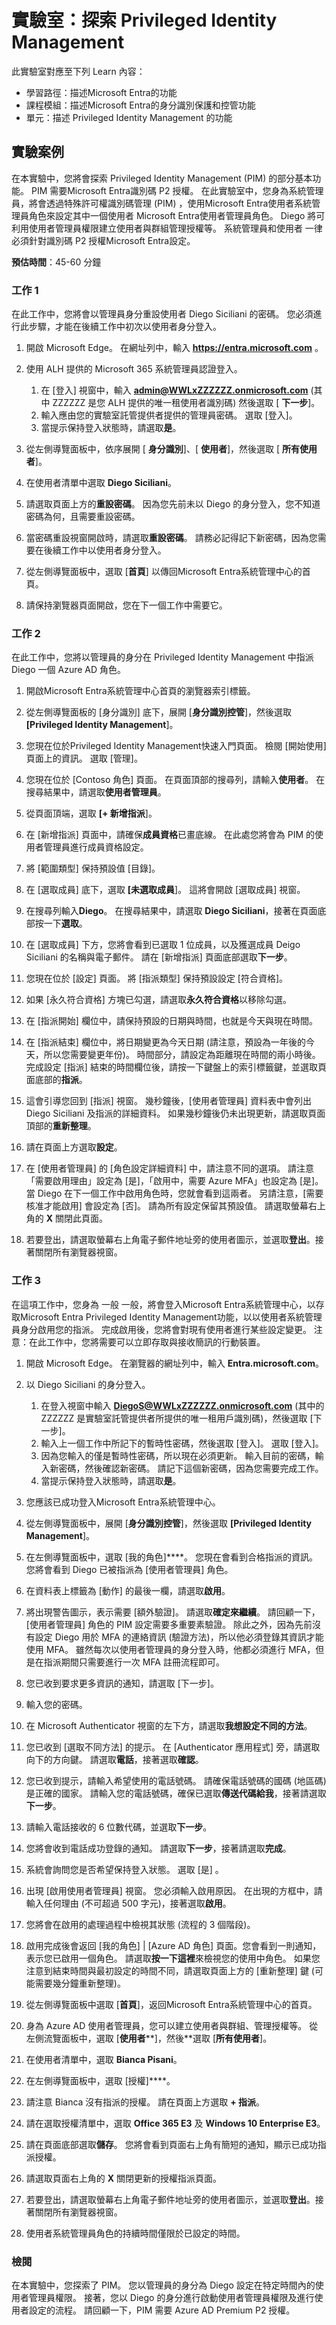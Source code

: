 <!---
---
實驗室：標題：「探索 Privileged Identity Management。 ' 學習路徑/模組/單元：'學習路徑：描述Microsoft Entra的功能;課程模組 4：模組：描述Microsoft Entra的身分識別保護和控管功能;單元 4：描述Privileged Identity Management的功能
---
--->

# 實驗室：探索 Privileged Identity Management

此實驗室對應至下列 Learn 內容：

- 學習路徑：描述Microsoft Entra的功能
- 課程模組：描述Microsoft Entra的身分識別保護和控管功能
- 單元：描述 Privileged Identity Management 的功能

## 實驗案例

在本實驗中，您將會探索 Privileged Identity Management (PIM) 的部分基本功能。 PIM 需要Microsoft Entra識別碼 P2 授權。  在此實驗室中，您身為系統管理員，將會透過特殊許可權識別碼管理 (PIM) ，使用Microsoft Entra使用者系統管理員角色來設定其中一個使用者 Microsoft Entra使用者管理員角色。   Diego 將可利用使用者管理員權限建立使用者與群組管理授權等。  系統管理員和使用者 一律必須針對識別碼 P2 授權Microsoft Entra設定。

**預估時間**：45-60 分鐘

### 工作 1

在此工作中，您將會以管理員身分重設使用者 Diego Siciliani 的密碼。 您必須進行此步驟，才能在後續工作中初次以使用者身分登入。

1. 開啟 Microsoft Edge。  在網址列中，輸入 **https://entra.microsoft.com** 。

1. 使用 ALH 提供的 Microsoft 365 系統管理員認證登入。
    1. 在 [登入] 視窗中，輸入 **admin@WWLxZZZZZZ.onmicrosoft.com** (其中 ZZZZZZ 是您 ALH 提供的唯一租使用者識別碼) 然後選取 [ **下一步**]。
    1. 輸入應由您的實驗室託管提供者提供的管理員密碼。 選取 [登入]。
    1. 當提示保持登入狀態時，請選取**是**。

1. 從左側導覽面板中，依序展開 [ **身分識別**]、[ **使用者**]，然後選取 [ **所有使用者**]。

1. 在使用者清單中選取 **Diego Siciliani**。

1. 請選取頁面上方的**重設密碼**。 因為您先前未以 Diego 的身分登入，您不知道密碼為何，且需要重設密碼。

1. 當密碼重設視窗開啟時，請選取**重設密碼**。  請務必記得記下新密碼，因為您需要在後續工作中以使用者身分登入。

1. 從左側導覽面板中，選取 [**首頁**] 以傳回Microsoft Entra系統管理中心的首頁。

1. 請保持瀏覽器頁面開啟，您在下一個工作中需要它。

### 工作 2

在此工作中，您將以管理員的身分在 Privileged Identity Management 中指派 Diego 一個 Azure AD 角色。

1. 開啟Microsoft Entra系統管理中心首頁的瀏覽器索引標籤。

1. 從左側導覽面板的 [身分識別] 底下，展開 [**身分識別控管**]，然後選取 **[Privileged Identity Management**]。

1. 您現在位於Privileged Identity Management快速入門頁面。 檢閱 [開始使用] 頁面上的資訊。 選取 [管理]。

1. 您現在位於 [Contoso 角色] 頁面。  在頁面頂部的搜尋列，請輸入**使用者**。  在搜尋結果中，請選取**使用者管理員**。

1. 從頁面頂端，選取 **[+ 新增指派**]。

1. 在 [新增指派] 頁面中，請確保**成員資格**已畫底線。  在此處您將會為 PIM 的使用者管理員進行成員資格設定。

1. 將 [範圍類型] 保持預設值 [目錄]。  

1. 在 [選取成員] 底下，選取 **[未選取成員**]。 這將會開啟 [選取成員] 視窗。

1. 在搜尋列輸入**Diego**。  在搜尋結果中，請選取 **Diego Siciliani**，接著在頁面底部按一下**選取**。  

1. 在 [選取成員] 下方，您將會看到已選取 1 位成員，以及獲選成員 Deigo Siciliani 的名稱與電子郵件。 請在 [新增指派] 頁面底部選取**下一步**。  

1. 您現在位於 [設定] 頁面。  將 [指派類型] 保持預設設定 [符合資格]。

1. 如果 [永久符合資格] 方塊已勾選，請選取**永久符合資格**以移除勾選。

1. 在 [指派開始] 欄位中，請保持預設的日期與時間，也就是今天與現在時間。

1. 在 [指派結束] 欄位中，將日期變更為今天日期 (請注意，預設為一年後的今天，所以您需要變更年份)。 時間部分，請設定為距離現在時間的兩小時後。 完成設定 [指派] 結束的時間欄位後，請按一下鍵盤上的索引標籤鍵，並選取頁面底部的**指派**。  

1. 這會引導您回到 [指派] 視窗。  幾秒鐘後，[使用者管理員] 資料表中會列出 Diego Siciliani 及指派的詳細資料。 如果幾秒鐘後仍未出現更新，請選取頁面頂部的**重新整理**。

1. 請在頁面上方選取**設定**。

1. 在 [使用者管理員] 的 [角色設定詳細資料] 中，請注意不同的選項。  請注意「需要啟用理由」設定為 [是]，「啟用中，需要 Azure MFA」也設定為 [是]。  當 Diego 在下一個工作中啟用角色時，您就會看到這兩者。  另請注意，[需要核准才能啟用] 會設定為 [否]。  請為所有設定保留其預設值。  請選取螢幕右上角的 **X** 關閉此頁面。

1. 若要登出，請選取螢幕右上角電子郵件地址旁的使用者圖示，並選取**登出**。接著關閉所有瀏覽器視窗。

### 工作 3

在這項工作中，您身為 一般 一般，將會登入Microsoft Entra系統管理中心，以存取Microsoft Entra Privileged Identity Management功能，以以使用者系統管理員身分啟用您的指派。  完成啟用後，您將會對現有使用者進行某些設定變更。 注意：在此工作中，您將需要可以立即存取與接收簡訊的行動裝置。

1. 開啟 Microsoft Edge。  在瀏覽器的網址列中，輸入 **Entra.microsoft.com**。

1. 以 Diego Siciliani 的身分登入。
    1. 在登入視窗中輸入 **DiegoS@WWLxZZZZZZ.onmicrosoft.com** (其中的 ZZZZZZ 是實驗室託管提供者所提供的唯一租用戶識別碼)，然後選取 [下一步]。
    1. 輸入上一個工作中所記下的暫時性密碼，然後選取 [登入]。  選取 [登入]。
    1. 因為您輸入的僅是暫時性密碼，所以現在必須更新。 輸入目前的密碼，輸入新密碼，然後確認新密碼。  請記下這個新密碼，因為您需要完成工作。
    1. 當提示保持登入狀態時，請選取**是**。

1. 您應該已成功登入Microsoft Entra系統管理中心。
1. 從左側導覽面板中，展開 [**身分識別控管**]，然後選取 **[Privileged Identity Management**]。
1. 在左側導覽面板中，選取 [我的角色]****。  您現在會看到合格指派的資訊。  您將會看到 Diego 已被指派為 [使用者管理員] 角色。  
1. 在資料表上標籤為 [動作] 的最後一欄，請選取**啟用**。
1. 將出現警告圖示，表示需要 [額外驗證]。  請選取**確定來繼續**。  請回顧一下，[使用者管理員] 角色的 PIM 設定需要多重要素驗證。  除此之外，因為先前沒有設定 Diego 用於 MFA 的連絡資訊 (驗證方法)，所以他必須登錄其資訊才能使用 MFA。  雖然每次以使用者管理員的身分登入時，他都必須進行 MFA，但是在指派期間只需要進行一次 MFA 註冊流程即可。
1. 您已收到要求更多資訊的通知，請選取 [下一步]。
1. 輸入您的密碼。
1. 在 Microsoft Authenticator 視窗的左下方，請選取**我想設定不同的方法**。
1. 您已收到 [選取不同方法] 的提示。  在 [Authenticator 應用程式] 旁，請選取向下的方向鍵。   請選取**電話**，接著選取**確認**。
1. 您已收到提示，請輸入希望使用的電話號碼。 請確保電話號碼的國碼 (地區碼) 是正確的國家。  請輸入您的電話號碼，確保已選取**傳送代碼給我**，接著請選取**下一步**。
1. 請輸入電話接收的 6 位數代碼，並選取**下一步**。
1. 您將會收到電話成功登錄的通知。 請選取**下一步**，接著請選取**完成**。
1. 系統會詢問您是否希望保持登入狀態。  選取 [是]  。
1. 出現 [啟用使用者管理員] 視窗。  您必須輸入啟用原因。  在出現的方框中，請輸入任何理由 (不可超過 500 字元)，接著選取**啟用**。
1. 您將會在啟用的處理過程中檢視其狀態 (流程的 3 個階段)。
1. 啟用完成後會返回 [我的角色] | [Azure AD 角色] 頁面。您會看到一則通知，表示您已啟用一個角色。  請選取**按一下這裡**來檢視您的使用中角色。  如果您注意到結束時間與最初設定的時間不同，請選取頁面上方的 [重新整理] 鍵 (可能需要幾分鐘重新整理)。
1. 從左側導覽面板中選取 [**首頁**]，返回Microsoft Entra系統管理中心的首頁。 
1. 身為 Azure AD 使用者管理員，您可以建立使用者與群組、管理授權等。 從左側流覽面板中，選取 [**使用者****]，然後**選取 [**所有使用者**]。
1. 在使用者清單中，選取 **Bianca Pisani**。
1. 在左側導覽面板中，選取 [授權]****。
1. 請注意 Bianca 沒有指派的授權。  請在頁面上方選取 **+ 指派**。
1. 請在選取授權清單中，選取 **Office 365 E3** 及 **Windows 10 Enterprise E3**。
1. 請在頁面底部選取**儲存**。  您將會看到頁面右上角有簡短的通知，顯示已成功指派授權。
1. 請選取頁面右上角的 **X** 關閉更新的授權指派頁面。
1. 若要登出，請選取螢幕右上角電子郵件地址旁的使用者圖示，並選取**登出**。接著關閉所有瀏覽器視窗。
1. 使用者系統管理員角色的持續時間僅限於已設定的時間。

### 檢閱

在本實驗中，您探索了 PIM。  您以管理員的身分為 Diego 設定在特定時間內的使用者管理員權限。  接著，您以 Diego 的身分進行啟動使用者管理員權限及進行使用者設定的流程。  請回顧一下，PIM 需要 Azure AD Premium P2 授權。

